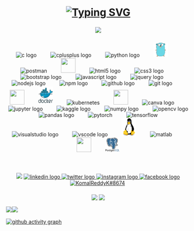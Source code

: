 <h1 align = "center">
<a href="https://git.io/typing-svg"><img src="https://readme-typing-svg.herokuapp.com?font=Fira+Code&size=75&duration=600&pause=200&color=000000&background=FFFFFF&center=true&vCenter=true&multiline=true&width=1920&height=275&lines=Hi+👋!;;I+am+Komal+Reddy+K" alt="Typing SVG" /></a>
</h1>

###
<p align="center">
<a href="https://github.com/ryo-ma/github-profile-trophy">
  <img width=800 src="https://github-profile-trophy.vercel.app/?username=komalreddy3&column=08"/>
</a>
  
 
</p>


###




###

<div align="center">
  <img src="https://cdn.jsdelivr.net/gh/devicons/devicon/icons/c/c-original.svg" height="50" alt="c logo"  />
  <img width="30" />
  <img src="https://cdn.jsdelivr.net/gh/devicons/devicon/icons/cplusplus/cplusplus-original.svg" height="50" alt="cplusplus logo"  />
  <img width="30" />
  <img src="https://cdn.jsdelivr.net/gh/devicons/devicon/icons/python/python-original.svg" height="50" alt="python logo"  />
  <img width="30" />
  <img src="https://raw.githubusercontent.com/devicons/devicon/master/icons/go/go-original.svg" alt="go" width="40" height="40"/>
  <img width="30" />
  <img src="https://www.vectorlogo.zone/logos/getpostman/getpostman-icon.svg" alt="postman" width="50" height="50"/>
  <img width="30" />
  <img src='https://cdn.jsdelivr.net/gh/devicons/devicon@latest/icons/opentelemetry/opentelemetry-original.svg' width="40" height="40">
  <img width="30" />
  <img src="https://cdn.jsdelivr.net/gh/devicons/devicon/icons/html5/html5-plain-wordmark.svg" height="50" alt="html5 logo"  />
  <img width="30" />
  <img src="https://cdn.jsdelivr.net/gh/devicons/devicon/icons/css3/css3-plain-wordmark.svg" height="50" alt="css3 logo"  />
  <img width="30" />
  <img src="https://cdn.jsdelivr.net/gh/devicons/devicon/icons/bootstrap/bootstrap-original.svg" height="50" alt="bootstrap logo"  />
  <img width="30" />
  <img src="https://cdn.jsdelivr.net/gh/devicons/devicon/icons/javascript/javascript-original.svg" height="50" alt="javascript logo"  />
  <img width="30" />
  <img src="https://cdn.jsdelivr.net/gh/devicons/devicon/icons/jquery/jquery-original.svg" height="50" alt="jquery logo"  />
  <img width="30" />
  <img src="https://cdn.jsdelivr.net/gh/devicons/devicon/icons/nodejs/nodejs-original.svg" height="50" alt="nodejs logo"  />
  <img width="30" />
  <img src="https://cdn.jsdelivr.net/gh/devicons/devicon/icons/npm/npm-original-wordmark.svg" height="50" alt="npm logo"  />
  <img width="30" />
  <img src="https://cdn.jsdelivr.net/gh/devicons/devicon/icons/github/github-original-wordmark.svg" height="50" alt="github logo"  />
  <img width="30" />
  <img src="https://cdn.jsdelivr.net/gh/devicons/devicon/icons/git/git-original.svg" height="50" alt="git logo"  />
  <img width="30" />
  <img src='https://cdn.jsdelivr.net/gh/devicons/devicon@latest/icons/yaml/yaml-original.svg' width="40" height="40">
  <img width="30" />
  <img src="https://raw.githubusercontent.com/devicons/devicon/master/icons/docker/docker-original-wordmark.svg" alt="docker" width="40" height="50"/>
  <img width="30" />
  <img src="https://www.vectorlogo.zone/logos/kubernetes/kubernetes-icon.svg" alt="kubernetes" width="40" height="40"/>
  <img width="30" />
  <img src='https://cdn.jsdelivr.net/gh/devicons/devicon@latest/icons/helm/helm-original.svg' width="40" height="40">
  <img width="30" />
  <img src="https://cdn.jsdelivr.net/gh/devicons/devicon/icons/canva/canva-original.svg" height="50" alt="canva logo"  />
  <img width="30" />
  <img src="https://cdn.jsdelivr.net/gh/devicons/devicon/icons/jupyter/jupyter-original.svg" height="50" alt="jupyter logo"  />
  <img width="30" />
  <img src="https://cdn.jsdelivr.net/gh/devicons/devicon/icons/kaggle/kaggle-original.svg" height="50" alt="kaggle logo"  />
  <img width="30" />
  <img src="https://cdn.jsdelivr.net/gh/devicons/devicon/icons/numpy/numpy-original.svg" height="50" alt="numpy logo"  />
  <img width="30" />
  <img src="https://cdn.jsdelivr.net/gh/devicons/devicon/icons/opencv/opencv-original.svg" height="50" alt="opencv logo"  />
  <img width="30" />
  <img src="https://cdn.jsdelivr.net/gh/devicons/devicon/icons/pandas/pandas-original.svg" height="50" alt="pandas logo"  />
  <img width="30" />
  <img src="https://www.vectorlogo.zone/logos/pytorch/pytorch-icon.svg" alt="pytorch" width="40" height="50"/>
  <img width="30" />
  <img src="https://www.vectorlogo.zone/logos/tensorflow/tensorflow-icon.svg" alt="tensorflow" width="40" height="40"/>
  <img width="30" />
  <img src="https://cdn.jsdelivr.net/gh/devicons/devicon/icons/visualstudio/visualstudio-plain.svg" height="50" alt="visualstudio logo"  />
  <img width="30" />
  <img src="https://cdn.jsdelivr.net/gh/devicons/devicon/icons/vscode/vscode-original.svg" height="50" alt="vscode logo"  />
  <img width="30" />
  <img src="https://raw.githubusercontent.com/devicons/devicon/master/icons/linux/linux-original.svg" alt="linux" width="40" height="50"/>
  <img width="30" />
  <img src="https://upload.wikimedia.org/wikipedia/commons/2/21/Matlab_Logo.png" alt="matlab" width="40" height="40"/>
  <img width="30" />
  <img src='https://cdn.jsdelivr.net/gh/devicons/devicon@latest/icons/mysql/mysql-original.svg' width="40" height="40">
  <img width="30" />
  <img src="https://raw.githubusercontent.com/devicons/devicon/master/icons/postgresql/postgresql-original-wordmark.svg" alt="postgresql" width="40" height="40"/>
</div>

###

<br clear="both">

<div align="center">
  
  ![](https://komarev.com/ghpvc/?username=komalreddy3&label=Profile%20Visits&color=blue&style=for-the-badge)
  <a href="https://www.linkedin.com/in/komal-reddy-koukuntla-2b9585201/" target="_blank">
    <img src="https://img.shields.io/static/v1?message=LinkedIn&logo=linkedin&label=&color=0077B5&logoColor=white&labelColor=&style=plastic" height="30" alt="linkedin logo"  />
  </a>
  <a href="https://twitter.com/KomalKReddy" target="_blank">
    <img src="https://img.shields.io/static/v1?message=Twitter&logo=twitter&label=&color=1DA1F2&logoColor=white&labelColor=&style=plastic" height="30" alt="twitter logo"  />
  </a>
  <a href="https://www.instagram.com/komalreddyk/" target="_blank">
    <img src="https://img.shields.io/static/v1?message=Instagram&logo=instagram&label=&color=E4405F&logoColor=white&labelColor=&style=plastic" height="30" alt="instagram logo"  />
  </a>
  <a href="https://www.facebook.com/koukuntlakomalreddy/" target="_blank">
    <img src="https://img.shields.io/static/v1?message=Facebook&logo=facebook&label=&color=1877F2&logoColor=white&labelColor=&style=plastic" height="30" alt="facebook logo"  />
  </a>
  <a href="http://discord.com/users/KomalReddyK#8674" target="blank"><img  src="https://img.shields.io/static/v1?message=Discord&logo=discord&label=&color=1877F2&logoColor=white&labelColor=&style=plastic" alt="KomalReddyK#8674" height="30" /></a>&nbsp;
</div>

###

 <p align="center"> <img src="https://github-contributor-stats.vercel.app/api?username=komalreddy3&combine_all_yearly_contributions=true&limit=5&theme=graywhite&hide_border=true"  /> <img height="150" src="https://media.tenor.com/AlUkiGkR2j8AAAAM/new-game-ahagon-umiko-programming.gif"  /></p>



<a href="[https://www.adamalston.com/](https://github.com/komalreddy3/komalreddy3)"><img height="137px" src="https://github-readme-stats-sigma-five.vercel.app/api?username=komalreddy3&hide_title=true&hide_border=true&show_icons=true&include_all_commits=true&count_private=true&line_height=21&theme=graywhite" /><!-- wi*quL3fcV --><img height="137px" src="https://github-readme-stats.vercel.app/api/top-langs/?username=komalreddy3&hide=html&hide_title=true&hide_border=true&layout=compact&langs_count=6&exclude_repo=comp426,Redventures-Movie-Quotes&theme=graywhite" /></a>



  


[![github activity graph](https://github-readme-activity-graph.vercel.app/graph?username=komalreddy3&theme=react)]()

###
